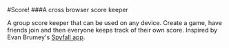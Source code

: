 #Score!
###A cross browser score keeper

A group score keeper that can be used on any device. Create a game, have friends join and then everyone keeps track of their own score. Inspired by Evan Brumey's [Spyfall app](http://spyfall.meteor.com).